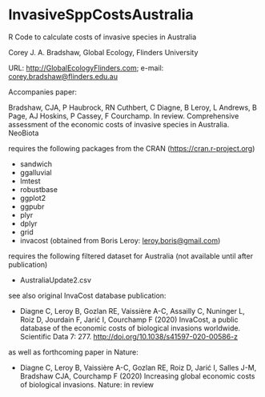 # InvasiveSppCostsAustralia
R Code to calculate costs of invasive species in Australia

Corey J. A. Bradshaw,
Global Ecology,
Flinders University

URL: http://GlobalEcologyFlinders.com;
e-mail: corey.bradshaw@flinders.edu.au

Accompanies paper:

Bradshaw, CJA, P Haubrock, RN Cuthbert, C Diagne, B Leroy, L Andrews, B Page, AJ Hoskins, P Cassey, F Courchamp. In review. Comprehensive assessment of the economic costs of invasive species in Australia. NeoBiota

requires the following packages from the CRAN (https://cran.r-project.org)
- sandwich
- ggalluvial
- lmtest
- robustbase
- ggplot2
- ggpubr
- plyr
- dplyr
- grid
- invacost (obtained from Boris Leroy: leroy.boris@gmail.com)

requires the following filtered dataset for Australia (not available until after publication)
- AustraliaUpdate2.csv

see also original InvaCost database publication:
-  Diagne C, Leroy B, Gozlan RE, Vaissière A-C, Assailly C, Nuninger L, Roiz D, Jourdain F, Jarić I, Courchamp F (2020) InvaCost, a public database of the economic costs of biological invasions worldwide. Scientific Data 7: 277. http://doi.org/10.1038/s41597-020-00586-z

as well as forthcoming paper in Nature:
- Diagne C, Leroy B, Vaissière A-C, Gozlan RE, Roiz D, Jarić I, Salles J-M, Bradshaw CJA, Courchamp F (2020) Increasing global economic costs of biological invasions. Nature: in review

